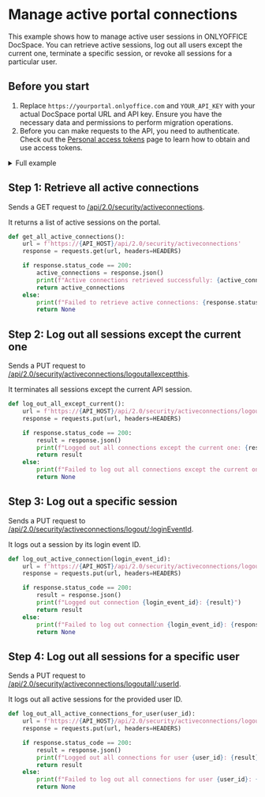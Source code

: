 # Manage active portal connections

This example shows how to manage active user sessions in ONLYOFFICE DocSpace. You can retrieve active sessions, log out all users except the current one, terminate a specific session, or revoke all sessions for a particular user.

## Before you start

1. Replace `https://yourportal.onlyoffice.com` and `YOUR_API_KEY` with your actual DocSpace portal URL and API key. Ensure you have the necessary data and permissions to perform migration operations.
2. Before you can make requests to the API, you need to authenticate. Check out the [Personal access tokens](/docspace/api-backend/get-started/authentication/personal-access-tokens.md) page to learn how to obtain and use access tokens.

<details>
  <summary>Full example</summary>

``` py
import requests

# Set API base URL
API_HOST = 'yourportal.onlyoffice.com'
API_KEY = 'your_api_key'

# Headers with API key for authentication
HEADERS = {
    'Authorization': f'Bearer {API_KEY}',
    'Accept': 'application/json',
    'Content-Type': 'application/json'
}

# Step 1: Retrieve all active portal connections
def get_all_active_connections():
    url = f'https://{API_HOST}/api/2.0/security/activeconnections'
    response = requests.get(url, headers=HEADERS)

    if response.status_code == 200:
        active_connections = response.json()
        print(f"Active connections retrieved successfully: {active_connections}")
        return active_connections
    else:
        print(f"Failed to retrieve active connections: {response.status_code} - {response.text}")
        return None

# Step 2: Log out all sessions except the current one
def log_out_all_except_current():
    url = f'https://{API_HOST}/api/2.0/security/activeconnections/logoutallexceptthis'
    response = requests.put(url, headers=HEADERS)

    if response.status_code == 200:
        result = response.json()
        print(f"Logged out all connections except the current one: {result}")
        return result
    else:
        print(f"Failed to log out all connections except the current one: {response.status_code} - {response.text}")
        return None

# Step 3: Log out a specific session by its login event ID
def log_out_active_connection(login_event_id):
    url = f'https://{API_HOST}/api/2.0/security/activeconnections/logout/{login_event_id}'
    response = requests.put(url, headers=HEADERS)

    if response.status_code == 200:
        result = response.json()
        print(f"Logged out connection {login_event_id}: {result}")
        return result
    else:
        print(f"Failed to log out connection {login_event_id}: {response.status_code} - {response.text}")
        return None

# Step 4: Log out all sessions for a specific user
def log_out_all_active_connections_for_user(user_id):
    url = f'https://{API_HOST}/api/2.0/security/activeconnections/logoutall/{user_id}'
    response = requests.put(url, headers=HEADERS)

    if response.status_code == 200:
        result = response.json()
        print(f"Logged out all connections for user {user_id}: {result}")
        return result
    else:
        print(f"Failed to log out all connections for user {user_id}: {response.status_code} - {response.text}")
        return None

# Example usage
if __name__ == '__main__':
    print("\nRetrieving all active connections:")
    active_data = get_all_active_connections()

    if not active_data:
        print("No active connections found.")
        exit()

    items = active_data.get('response', {}).get('items', [])
    if not items:
        print("Active connections list is empty.")
        exit()

    print("\nLogging out all connections except the current one:")
    log_out_all_except_current()

    first_connection_id = items[0].get('id')
    print(f"\nLogging out the connection with ID {first_connection_id}:")
    log_out_active_connection(first_connection_id)

    user_id = items[0].get('userId')
    print(f"\nLogging out all connections for user ID {user_id}:")
    log_out_all_active_connections_for_user(user_id)
```

</details>

## Step 1: Retrieve all active connections

Sends a GET request to [/api/2.0/security/activeconnections](/docspace/api-backend/usage-api/get-all-active-connections).

It returns a list of active sessions on the portal.

``` py
def get_all_active_connections():
    url = f'https://{API_HOST}/api/2.0/security/activeconnections'
    response = requests.get(url, headers=HEADERS)

    if response.status_code == 200:
        active_connections = response.json()
        print(f"Active connections retrieved successfully: {active_connections}")
        return active_connections
    else:
        print(f"Failed to retrieve active connections: {response.status_code} - {response.text}")
        return None
```

## Step 2: Log out all sessions except the current one

Sends a PUT request to [/api/2.0/security/activeconnections/logoutallexceptthis](/docspace/api-backend/usage-api/log-out-all-except-this-connection).

It terminates all sessions except the current API session.

``` py
def log_out_all_except_current():
    url = f'https://{API_HOST}/api/2.0/security/activeconnections/logoutallexceptthis'
    response = requests.put(url, headers=HEADERS)

    if response.status_code == 200:
        result = response.json()
        print(f"Logged out all connections except the current one: {result}")
        return result
    else:
        print(f"Failed to log out all connections except the current one: {response.status_code} - {response.text}")
        return None
```

## Step 3: Log out a specific session

Sends a PUT request to [/api/2.0/security/activeconnections/logout/:loginEventId](/docspace/api-backend/usage-api/log-out-active-connection).

It logs out a session by its login event ID.

``` py
def log_out_active_connection(login_event_id):
    url = f'https://{API_HOST}/api/2.0/security/activeconnections/logout/{login_event_id}'
    response = requests.put(url, headers=HEADERS)

    if response.status_code == 200:
        result = response.json()
        print(f"Logged out connection {login_event_id}: {result}")
        return result
    else:
        print(f"Failed to log out connection {login_event_id}: {response.status_code} - {response.text}")
        return None
```

## Step 4: Log out all sessions for a specific user

Sends a PUT request to [/api/2.0/security/activeconnections/logoutall/:userId](/docspace/api-backend/usage-api/log-out-all-active-connections-for-user).

It logs out all active sessions for the provided user ID.

``` py
def log_out_all_active_connections_for_user(user_id):
    url = f'https://{API_HOST}/api/2.0/security/activeconnections/logoutall/{user_id}'
    response = requests.put(url, headers=HEADERS)

    if response.status_code == 200:
        result = response.json()
        print(f"Logged out all connections for user {user_id}: {result}")
        return result
    else:
        print(f"Failed to log out all connections for user {user_id}: {response.status_code} - {response.text}")
        return None
```
